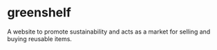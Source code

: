 # greenshelf
A website to promote sustainability and acts as a market for selling and buying reusable items.

